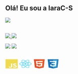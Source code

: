 ## Olá! Eu sou a IaraC-S   


  <img height="150em" src="https://media.tenor.com/whgQwNlVvNkAAAAi/xero-code.gif"/><br><br>    
  

  <a href="https://github.com/IaraC-S">
  <img height="160em" src="https://github-readme-stats.vercel.app/api?username=iarac-s&show_icons=true&theme=tokyonight&include_all_commits=true&count_"/>
  <img height="160em" src="https://github-readme-stats.vercel.app/api/top-langs?username=iarac-s&layout=compact&theme=tokyonight&langs_count=8&card_width=320"/></a>  


  <a href = "mailto:iaracampos.df@gmail.com"><img src="https://img.shields.io/badge/-Gmail-%23333?style=for-the-badge&logo=gmail&logoColor=white" target="_blank"></a>
  <a href="https://www.linkedin.com/in/iara-campos-a2a5b4203/" target="_blank">
  <img src="https://img.shields.io/badge/-LinkedIn-%230077B5?style=for-the-badge&logo=linkedin&logoColor=white" target="_blank"></a> 
  
 <div style="display: inline_block"><br>
    <img align="center" alt="Iara-Js" height="30" width="40" src="https://raw.githubusercontent.com/devicons/devicon/master/icons/javascript/javascript-plain.svg">
    <img align="center" alt="Iara-React" height="30" width="40" src="https://raw.githubusercontent.com/devicons/devicon/master/icons/react/react-original.svg">
    <img align="center" alt="Iara-HTML" height="30" width="40" src="https://raw.githubusercontent.com/devicons/devicon/master/icons/html5/html5-original.svg">
    <img align="center" alt="Iara-CSS" height="30" width="40" src="https://raw.githubusercontent.com/devicons/devicon/master/icons/css3/css3-original.svg">
</div>
  
  
